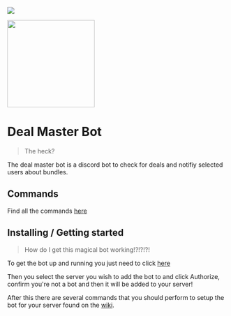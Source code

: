 

![](https://tokei.rs/b1/github/JamTheBean/Deal-Master-Bot)

<img src="https://imgur.com/Kd069tt.png" height="200" />

# Deal Master Bot
> The heck?
 
The deal master bot is a discord bot to check for deals and notifiy selected users about bundles.

## Commands
Find all the commands <a href="https://github.com/jamiegyoung/deal-master-bot-wiki" target="_blank">here</a>

## Installing / Getting started
>How do I get this magical bot working!?!?!?!

To get the bot up and running you just need to click <a href="https://discordapp.com/oauth2/authorize?client_id=345511200454606850&scope=bot&permissions=268725320" target="_blank">here</a>


Then you select the server you wish to add the bot to and click Authorize, confirm you're not a bot and then it will be added to your server!

After this there are several commands that you should perform to setup the bot for your server found on the <a href="https://github.com/jamiegyoung/deal-master-bot-wiki" target="_blank">wiki</a>.
